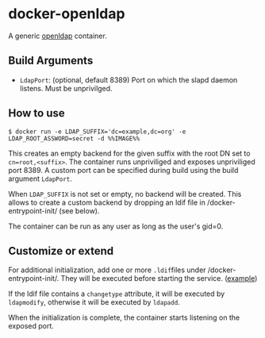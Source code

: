 # docker-openldap

A generic [openldap](https://openldap.org) container.


## Build Arguments

- `LdapPort`: (optional, default 8389) Port on which the slapd daemon listens. Must be unprivilged.
    

## How to use

```console
$ docker run -e LDAP_SUFFIX='dc=example,dc=org' -e LDAP_ROOT_ASSWORD=secret -d %%IMAGE%%
```

This creates an empty backend for the given suffix with the root DN set to
`cn=root,<suffix>`.  The container runs unpriviliged and exposes unpriviliged
port 8389.  A custom port can be specified during build using the build
argument `LdapPort`.

When `LDAP_SUFFIX` is not set or empty, no backend will be created.  This
allows to create a custom backend by dropping an ldif file in
/docker-entrypoint-init/ (see below).

The container can be run as any user as long as the user's gid=0.

## Customize or extend

For additional initialization, add one or more `.ldif`files under
/docker-entrypoint-init/.  They will be executed before starting the service.
([example](https://github.com/viaacode/docker-openldap-deewee.git))

If the ldif file contains a `changetype` attribute, it will be executed by
`ldapmodify`, otherwise it will be executed by `ldapadd`.

When the initialization is complete,  the container starts listening on the exposed port.


